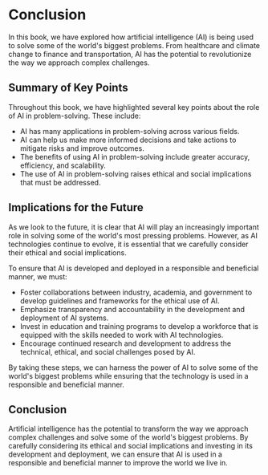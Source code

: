 # Conclusion

In this book, we have explored how artificial intelligence (AI) is being used to solve some of the world's biggest problems. From healthcare and climate change to finance and transportation, AI has the potential to revolutionize the way we approach complex challenges.

Summary of Key Points
---------------------

Throughout this book, we have highlighted several key points about the role of AI in problem-solving. These include:

* AI has many applications in problem-solving across various fields.
* AI can help us make more informed decisions and take actions to mitigate risks and improve outcomes.
* The benefits of using AI in problem-solving include greater accuracy, efficiency, and scalability.
* The use of AI in problem-solving raises ethical and social implications that must be addressed.

Implications for the Future
---------------------------

As we look to the future, it is clear that AI will play an increasingly important role in solving some of the world's most pressing problems. However, as AI technologies continue to evolve, it is essential that we carefully consider their ethical and social implications.

To ensure that AI is developed and deployed in a responsible and beneficial manner, we must:

* Foster collaborations between industry, academia, and government to develop guidelines and frameworks for the ethical use of AI.
* Emphasize transparency and accountability in the development and deployment of AI systems.
* Invest in education and training programs to develop a workforce that is equipped with the skills needed to work with AI technologies.
* Encourage continued research and development to address the technical, ethical, and social challenges posed by AI.

By taking these steps, we can harness the power of AI to solve some of the world's biggest problems while ensuring that the technology is used in a responsible and beneficial manner.

Conclusion
----------

Artificial intelligence has the potential to transform the way we approach complex challenges and solve some of the world's biggest problems. By carefully considering its ethical and social implications and investing in its development and deployment, we can ensure that AI is used in a responsible and beneficial manner to improve the world we live in.